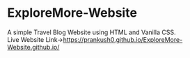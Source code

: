 # ExploreMore-Website
A simple Travel Blog Website using HTML and Vanilla CSS.<br />
Live Website Link->https://prankush0.github.io/ExploreMore-Website.github.io/
